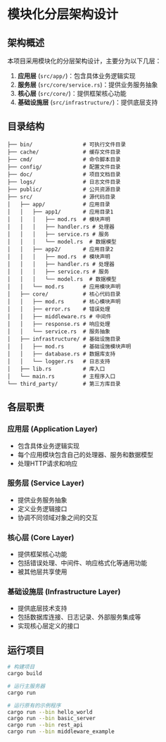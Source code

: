 # 模块化分层架构设计

## 架构概述

本项目采用模块化的分层架构设计，主要分为以下几层：

1. **应用层** (`src/app/`)：包含具体业务逻辑实现
2. **服务层** (`src/core/service.rs`)：提供业务服务抽象
3. **核心层** (`src/core/`)：提供框架核心功能
4. **基础设施层** (`src/infrastructure/`)：提供底层支持

## 目录结构

```
├── bin/                # 可执行文件目录
├── cache/              # 缓存文件目录
├── cmd/                # 命令脚本目录
├── config/             # 配置文件目录
├── doc/                # 项目文档目录
├── logs/               # 日志文件目录
├── public/             # 公共资源目录
├── src/                # 源代码目录
│   ├── app/            # 应用目录
│   │   ├── app1/       # 应用目录1
│   │   │   ├── mod.rs  # 模块声明
│   │   │   ├── handler.rs # 处理器
│   │   │   ├── service.rs # 服务
│   │   │   └── model.rs  # 数据模型
│   │   ├── app2/       # 应用目录2
│   │   │   ├── mod.rs  # 模块声明
│   │   │   ├── handler.rs # 处理器
│   │   │   ├── service.rs # 服务
│   │   │   └── model.rs  # 数据模型
│   │   └── mod.rs      # 应用模块声明
│   ├── core/           # 核心代码目录
│   │   ├── mod.rs      # 核心模块声明
│   │   ├── error.rs    # 错误处理
│   │   ├── middleware.rs # 中间件
│   │   ├── response.rs # 响应处理
│   │   └── service.rs  # 服务抽象
│   ├── infrastructure/ # 基础设施目录
│   │   ├── mod.rs      # 基础设施模块声明
│   │   ├── database.rs # 数据库支持
│   │   └── logger.rs   # 日志支持
│   ├── lib.rs          # 库入口
│   └── main.rs         # 主程序入口
└── third_party/        # 第三方库目录
```

## 各层职责

### 应用层 (Application Layer)

- 包含具体业务逻辑实现
- 每个应用模块包含自己的处理器、服务和数据模型
- 处理HTTP请求和响应

### 服务层 (Service Layer)

- 提供业务服务抽象
- 定义业务逻辑接口
- 协调不同领域对象之间的交互

### 核心层 (Core Layer)

- 提供框架核心功能
- 包括错误处理、中间件、响应格式化等通用功能
- 被其他层共享使用

### 基础设施层 (Infrastructure Layer)

- 提供底层技术支持
- 包括数据库连接、日志记录、外部服务集成等
- 实现核心层定义的接口

## 运行项目

```bash
# 构建项目
cargo build

# 运行主服务器
cargo run

# 运行原有的示例程序
cargo run --bin hello_world
cargo run --bin basic_server
cargo run --bin rest_api
cargo run --bin middleware_example
```
